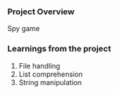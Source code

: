 ### Project Overview

 Spy game


### Learnings from the project

 1. File handling
2. List comprehension
3. String manipulation



